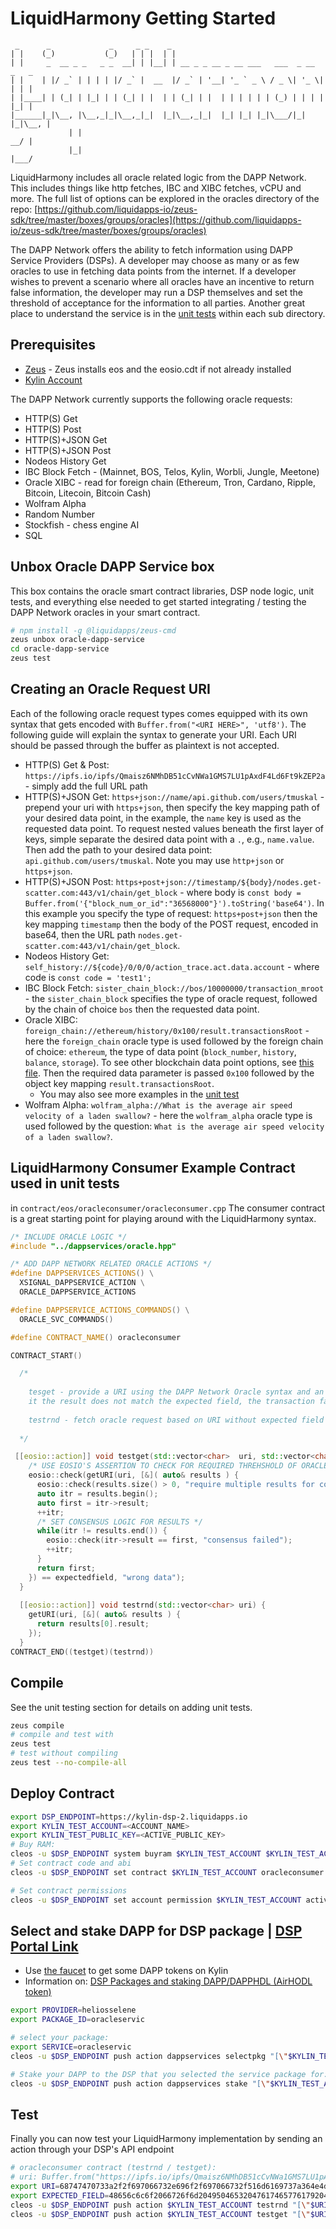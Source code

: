 LiquidHarmony Getting Started
====================

```
 _      _             _     _ _    _                                        
| |    (_)           (_)   | | |  | |                                       
| |     _  __ _ _   _ _  __| | |__| | __ _ _ __ _ __ ___   ___  _ __  _   _ 
| |    | |/ _` | | | | |/ _` |  __  |/ _` | '__| '_ ` _ \ / _ \| '_ \| | | |
| |____| | (_| | |_| | | (_| | |  | | (_| | |  | | | | | | (_) | | | | |_| |
|______|_|\__, |\__,_|_|\__,_|_|  |_|\__,_|_|  |_| |_| |_|\___/|_| |_|\__, |
             | |                                                       __/ |
             |_|                                                      |___/ 

```

LiquidHarmony includes all oracle related logic from the DAPP Network.  This includes things like http fetches, IBC and XIBC fetches, vCPU and more.  The full list of options can be explored in the oracles directory of the repo: [https://github.com/liquidapps-io/zeus-sdk/tree/master/boxes/groups/oracles](https://github.com/liquidapps-io/zeus-sdk/tree/master/boxes/groups/oracles)

The DAPP Network offers the ability to fetch information using DAPP Service Providers (DSPs). A developer may choose as many or as few oracles to use in fetching data points from the internet.  If a developer wishes to prevent a scenario where all oracles have an incentive to return false information, the developer may run a DSP themselves and set the threshold of acceptance for the information to all parties.  Another great place to understand the service is in the [unit tests](https://github.com/liquidapps-io/zeus-sdk/tree/master/boxes/groups/oracles) within each sub directory.

## Prerequisites

* [Zeus](zeus-getting-started.md) - Zeus installs eos and the eosio.cdt if not already installed
* [Kylin Account](kylin-account.md)

The DAPP Network currently supports the following oracle requests:

- HTTP(S) Get
- HTTP(S) Post
- HTTP(S)+JSON Get
- HTTP(S)+JSON Post
- Nodeos History Get
- IBC Block Fetch - (Mainnet, BOS, Telos, Kylin, Worbli, Jungle, Meetone)
- Oracle XIBC - read for foreign chain (Ethereum, Tron, Cardano, Ripple, Bitcoin, Litecoin, Bitcoin Cash)
- Wolfram Alpha
- Random Number
- Stockfish - chess engine AI
- SQL

## Unbox Oracle DAPP Service box
This box contains the oracle smart contract libraries, DSP node logic, unit tests, and everything else needed to get started integrating / testing the DAPP Network oracles in your smart contract.
```bash
# npm install -g @liquidapps/zeus-cmd
zeus unbox oracle-dapp-service
cd oracle-dapp-service
zeus test
```

## Creating an Oracle Request URI
Each of the following oracle request types comes equipped with its own syntax that gets encoded with `Buffer.from("<URI HERE>", 'utf8')`.  The following guide will explain the syntax to generate your URI.  Each URI should be passed through the buffer as plaintext is not accepted.

- HTTP(S) Get & Post: `https://ipfs.io/ipfs/Qmaisz6NMhDB51cCvNWa1GMS7LU1pAxdF4Ld6Ft9kZEP2a` - simply add the full URL path
- HTTP(S)+JSON Get: `https+json://name/api.github.com/users/tmuskal` - prepend your uri with `https+json`, then specify the key mapping path of your desired data point, in the example, the `name` key is used as the requested data point.  To request nested values beneath the first layer of keys, simple separate the desired data point with a `.`, e.g., `name.value`.  Then add the path to your desired data point: `api.github.com/users/tmuskal`.  Note you may use `http+json` or `https+json`.
- HTTP(S)+JSON Post: `https+post+json://timestamp/${body}/nodes.get-scatter.com:443/v1/chain/get_block` - where body is `const body = Buffer.from('{"block_num_or_id":"36568000"}').toString('base64')`.  In this example you specify the type of request: `https+post+json` then the key mapping `timestamp` then the body of the POST request, encoded in base64, then the URL path `nodes.get-scatter.com:443/v1/chain/get_block`.
- Nodeos History Get: `self_history://${code}/0/0/0/action_trace.act.data.account` - where code is `const code = 'test1';`
- IBC Block Fetch: `sister_chain_block://bos/10000000/transaction_mroot` - the `sister_chain_block` specifies the type of oracle request, followed by the chain of choice `bos` then the requested data point.
- Oracle XIBC: `foreign_chain://ethereum/history/0x100/result.transactionsRoot` - here the `foreign_chain` oracle type is used followed by the foreign chain of choice: `ethereum`, the type of data point (`block_number`, `history`, `balance`, `storage`).  To see other blockchain data point options, see [this file](https://github.com/liquidapps-io/zeus-sdk/blob/master/boxes/groups/oracles/oracle-foreign-chain/services/oracle-dapp-service-node/protocols/foreign_chain.js). Then the required data parameter is passed `0x100` followed by the object key mapping `result.transactionsRoot`.
  - You may also see more examples in the [unit test](https://github.com/liquidapps-io/zeus-sdk/blob/master/boxes/groups/oracles/oracle-foreign-chain/test/oracle-foreign-chain.spec.js)
- Wolfram Alpha: `wolfram_alpha://What is the average air speed velocity of a laden swallow?` - here the `wolfram_alpha` oracle type is used followed by the question: `What is the average air speed velocity of a laden swallow?`.

## LiquidHarmony Consumer Example Contract used in unit tests
in `contract/eos/oracleconsumer/oracleconsumer.cpp`
The consumer contract is a great starting point for playing around with the LiquidHarmony syntax.
```cpp
/* INCLUDE ORACLE LOGIC */
#include "../dappservices/oracle.hpp"

/* ADD DAPP NETWORK RELATED ORACLE ACTIONS */
#define DAPPSERVICES_ACTIONS() \
  XSIGNAL_DAPPSERVICE_ACTION \
  ORACLE_DAPPSERVICE_ACTIONS

#define DAPPSERVICE_ACTIONS_COMMANDS() \
  ORACLE_SVC_COMMANDS() 

#define CONTRACT_NAME() oracleconsumer 

CONTRACT_START()

  /* 
  
    tesget - provide a URI using the DAPP Network Oracle syntax and an expected result, 
    it the result does not match the expected field, the transaction fails 
    
    testrnd - fetch oracle request based on URI without expected field assertion
  
  */

 [[eosio::action]] void testget(std::vector<char>  uri, std::vector<char> expectedfield) {
    /* USE EOSIO'S ASSERTION TO CHECK FOR REQUIRED THREHSHOLD OF ORACLES IS MET */
    eosio::check(getURI(uri, [&]( auto& results ) { 
      eosio::check(results.size() > 0, "require multiple results for consensus");
      auto itr = results.begin();
      auto first = itr->result;
      ++itr;
      /* SET CONSENSUS LOGIC FOR RESULTS */
      while(itr != results.end()) {
        eosio::check(itr->result == first, "consensus failed");
        ++itr;
      }
      return first;
    }) == expectedfield, "wrong data");
  }
  
  [[eosio::action]] void testrnd(std::vector<char> uri) {
    getURI(uri, [&]( auto& results ) { 
      return results[0].result;
    });
  }
CONTRACT_END((testget)(testrnd))
```

## Compile

See the unit testing section for details on adding unit tests.

```bash
zeus compile
# compile and test with
zeus test
# test without compiling
zeus test --no-compile-all
```

## Deploy Contract
```bash
export DSP_ENDPOINT=https://kylin-dsp-2.liquidapps.io
export KYLIN_TEST_ACCOUNT=<ACCOUNT_NAME>
export KYLIN_TEST_PUBLIC_KEY=<ACTIVE_PUBLIC_KEY>
# Buy RAM:
cleos -u $DSP_ENDPOINT system buyram $KYLIN_TEST_ACCOUNT $KYLIN_TEST_ACCOUNT "200.0000 EOS" -p $KYLIN_TEST_ACCOUNT@active
# Set contract code and abi
cleos -u $DSP_ENDPOINT set contract $KYLIN_TEST_ACCOUNT oracleconsumer -p $KYLIN_TEST_ACCOUNT@active

# Set contract permissions
cleos -u $DSP_ENDPOINT set account permission $KYLIN_TEST_ACCOUNT active "{\"threshold\":1,\"keys\":[{\"weight\":1,\"key\":\"$KYLIN_TEST_PUBLIC_KEY\"}],\"accounts\":[{\"permission\":{\"actor\":\"$KYLIN_TEST_ACCOUNT\",\"permission\":\"eosio.code\"},\"weight\":1}]}" owner -p $KYLIN_TEST_ACCOUNT@active
```

## Select and stake DAPP for DSP package | [DSP Portal Link](https://dsphq.io/packages/heliosselene/oracleservic/oracleservic?network=kylin)
 * Use [the faucet](https://kylin-dapp-faucet.liquidapps.io/) to get some DAPP tokens on Kylin
 * Information on: [DSP Packages and staking DAPP/DAPPHDL (AirHODL token)](dsp-packages-and-staking.md)
```bash
export PROVIDER=heliosselene
export PACKAGE_ID=oracleservic

# select your package: 
export SERVICE=oracleservic
cleos -u $DSP_ENDPOINT push action dappservices selectpkg "[\"$KYLIN_TEST_ACCOUNT\",\"$PROVIDER\",\"$SERVICE\",\"$PACKAGE_ID\"]" -p $KYLIN_TEST_ACCOUNT@active

# Stake your DAPP to the DSP that you selected the service package for:
cleos -u $DSP_ENDPOINT push action dappservices stake "[\"$KYLIN_TEST_ACCOUNT\",\"$PROVIDER\",\"$SERVICE\",\"10.0000 DAPP\"]" -p $KYLIN_TEST_ACCOUNT@active
```

## Test
Finally you can now test your LiquidHarmony implementation by sending an action through your DSP's API endpoint

```bash
# oracleconsumer contract (testrnd / testget):
# uri: Buffer.from("https://ipfs.io/ipfs/Qmaisz6NMhDB51cCvNWa1GMS7LU1pAxdF4Ld6Ft9kZEP2a", 'utf8')
export URI=68747470733a2f2f697066732e696f2f697066732f516d6169737a364e4d68444235316343764e576131474d53374c55317041786446344c64364674396b5a45503261
export EXPECTED_FIELD=48656c6c6f2066726f6d2049504653204761746577617920436865636b65720a
cleos -u $DSP_ENDPOINT push action $KYLIN_TEST_ACCOUNT testrnd "[\"$URI\"]" -p $KYLIN_TEST_ACCOUNT
cleos -u $DSP_ENDPOINT push action $KYLIN_TEST_ACCOUNT testget "[\"$URI\",\"$EXPECTED_FIELD\"]" -p $KYLIN_TEST_ACCOUNT
```